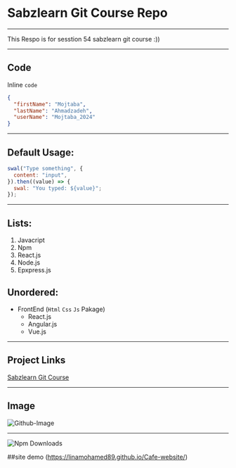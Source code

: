# Sabzlearn Git Course Repo

---

<p>This Respo is for sesstion 54 sabzlearn git course :))</p>

---

## Code

Inline `code`

```json
{
  "firstName": "Mojtaba",
  "lastName": "Ahmadzadeh",
  "userName": "Mojtaba_2024"
}
```

---

## Default Usage:

```javascript
swal("Type something", {
  content: "input",
}).then((value) => {
  swal: "You typed: ${value}";
});
```

___

## Lists: 

1. Javacript
2. Npm
3. React.js
4. Node.js
5. Epxpress.js

## Unordered:

- FrontEnd (`Html` `Css` `Js` Pakage)
    - React.js
    - Angular.js
    - Vue.js

___

## Project Links

[Sabzlearn Git Course](https://github.com/Mojtaba-2024/)

___

## Image 

![Github-Image](https://octodex.github.com/images/dojocat.jpg)

___

![Npm Downloads](https://img.shields.io/npm/dw/express)

<!-- ## Sabzlearn Git Course Repo
### Sabzlearn Git Course Repo
#### Sabzlearn Git Course Repo
##### Sabzlearn Git Course Repo
###### Sabzlearn Git Course Repo -->

##site demo (https://linamohamed89.github.io/Cafe-website/)